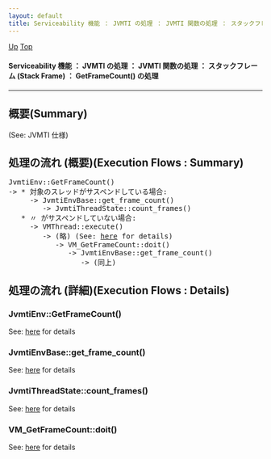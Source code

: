 ```yaml
---
layout: default
title: Serviceability 機能 ： JVMTI の処理 ： JVMTI 関数の処理 ： スタックフレーム (Stack Frame) ： GetFrameCount() の処理  
---
```

[Up](noa-wMJL5x.html) [Top](../index.html)

#### Serviceability 機能 ： JVMTI の処理 ： JVMTI 関数の処理 ： スタックフレーム (Stack Frame) ： GetFrameCount() の処理  

--- 
## 概要(Summary)
(See: JVMTI 仕様)

## 処理の流れ (概要)(Execution Flows : Summary)
<div class="flow-abst"><pre>
JvmtiEnv::GetFrameCount()
-&gt; * 対象のスレッドがサスペンドしている場合:
     -&gt; JvmtiEnvBase::get_frame_count()
        -&gt; JvmtiThreadState::count_frames()
   * 〃 がサスペンドしていない場合:
     -&gt; VMThread::execute()
        -&gt; (略) (See: <a href="no2935qaz.html">here</a> for details)
           -&gt; VM_GetFrameCount::doit()
              -&gt; JvmtiEnvBase::get_frame_count()
                 -&gt; (同上)
</pre></div>

## 処理の流れ (詳細)(Execution Flows : Details)
### JvmtiEnv::GetFrameCount()
See: [here](no29353AK.html) for details
### JvmtiEnvBase::get_frame_count()
See: [here](no17766w5W.html) for details
### JvmtiThreadState::count_frames()
See: [here](no2935ZAT.html) for details
### VM_GetFrameCount::doit()
See: [here](no2935ELQ.html) for details






